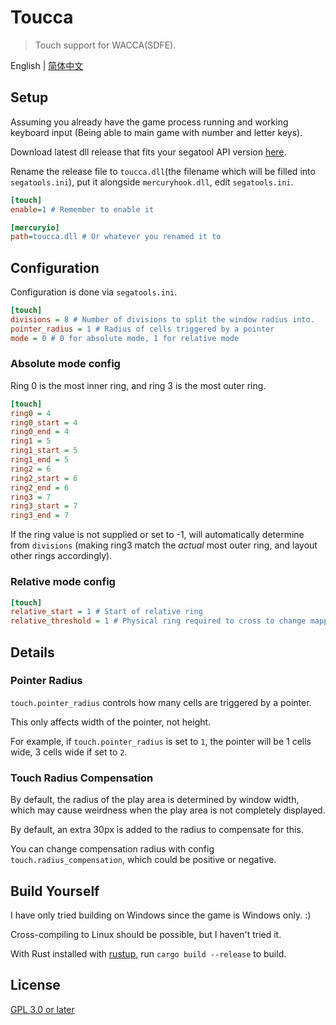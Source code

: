 # Toucca

> Touch support for WACCA(SDFE).

English | [简体中文](README.zh.md)

## Setup

Assuming you already have the game process running and working keyboard input (Being able to main game with number and letter keys).

Download latest dll release that fits your segatool API version [here](https://github.com/BlueGlassBlock/toucca/releases/latest).

Rename the release file to `toucca.dll`(the filename which will be filled into `segatools.ini`), put it alongside `mercuryhook.dll`, edit `segatools.ini`.

```ini
[touch]
enable=1 # Remember to enable it

[mercuryio]
path=toucca.dll # Or whatever you renamed it to
```

## Configuration

Configuration is done via `segatools.ini`.

```ini
[touch]
divisions = 8 # Number of divisions to split the window radius into.
pointer_radius = 1 # Radius of cells triggered by a pointer
mode = 0 # 0 for absolute mode, 1 for relative mode
```

### Absolute mode config

Ring 0 is the most inner ring, and ring 3 is the most outer ring.

```ini
[touch]
ring0 = 4
ring0_start = 4
ring0_end = 4
ring1 = 5
ring1_start = 5
ring1_end = 5
ring2 = 6
ring2_start = 6
ring2_end = 6
ring3 = 7
ring3_start = 7
ring3_end = 7
```

If the ring value is not supplied or set to -1, will automatically determine from `divisions` (making ring3 match the *actual* most outer ring, and layout other rings accordingly).

### Relative mode config

```ini
[touch]
relative_start = 1 # Start of relative ring
relative_threshold = 1 # Physical ring required to cross to change mapped ring
```

## Details

### Pointer Radius

`touch.pointer_radius` controls how many cells are triggered by a pointer.

This only affects width of the pointer, not height.

For example, if `touch.pointer_radius` is set to `1`, the pointer will be 1 cells wide, 3 cells wide if set to `2`.

### Touch Radius Compensation

By default, the radius of the play area is determined by window width, which may cause weirdness when the play area is not completely displayed.

By default, an extra 30px is added to the radius to compensate for this.

You can change compensation radius with config `touch.radius_compensation`, which could be positive or negative.

## Build Yourself

I have only tried building on Windows since the game is Windows only. :)

Cross-compiling to Linux should be possible, but I haven't tried it.

With Rust installed with [rustup](https://rustup.rs/), run `cargo build --release` to build.

## License

[GPL 3.0 or later](LICENSE)